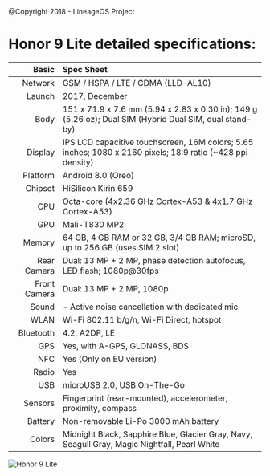 @Copyright 2018 - LineageOS Project

Honor 9 Lite detailed specifications:
=========================================

Basic         |Spec Sheet
-------------:|:---------------------------------------------------------------------------------------------------------------------------
Network	      |GSM / HSPA / LTE / CDMA (LLD-AL10)
Launch	      |2017, December
Body	      |151 x 71.9 x 7.6 mm (5.94 x 2.83 x 0.30 in); 149 g (5.26 oz); Dual SIM (Hybrid Dual SIM, dual stand-by)
Display	      |IPS LCD capacitive touchscreen, 16M colors; 5.65 inches; 1080 x 2160 pixels; 18:9 ratio (~428 ppi density)
Platform      |Android 8.0 (Oreo)
Chipset	      |HiSilicon Kirin 659
CPU	      |Octa-core (4x2.36 GHz Cortex-A53 & 4x1.7 GHz Cortex-A53)
GPU	      |Mali-T830 MP2
Memory	      |64 GB, 4 GB RAM or 32 GB, 3/4 GB RAM; microSD, up to 256 GB (uses SIM 2 slot)
Rear Camera   |Dual: 13 MP + 2 MP, phase detection autofocus, LED flash; 1080p@30fps
Front Camera  |Dual: 13 MP + 2 MP, 1080p
Sound	      |- Active noise cancellation with dedicated mic
WLAN	      |Wi-Fi 802.11 b/g/n, Wi-Fi Direct, hotspot
Bluetooth     |4.2, A2DP, LE
GPS	      |Yes, with A-GPS, GLONASS, BDS
NFC	      |Yes (Only on EU version)
Radio	      |Yes
USB	      |microUSB 2.0, USB On-The-Go
Sensors	      |Fingerprint (rear-mounted), accelerometer, proximity, compass
Battery	      |Non-removable Li-Po 3000 mAh battery
Colors 	      |Midnight Black, Sapphire Blue, Glacier Gray, Navy, Seagull Gray, Magic Nightfall, Pearl White


![Honor 9 Lite](https://cdn2.gsmarena.com/vv/pics/huawei/huawei-honor-9-lite-1.jpg "Honor 9 Lite")
